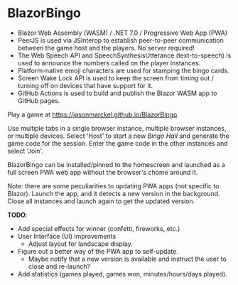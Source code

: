 # BlazorBingo

* Blazor Web Assembly (WASM) / .NET 7.0 / Progressive Web App (PWA)
* PeerJS is used via JSInterop to establish peer-to-peer communication between the game host and the players.  No server required!
* The Web Speech API and SpeechSynthesisUtterance (text-to-speech) is used to announce the numbers called on the player instances.
* Platform-native emoji characters are used for stamping the bingo cards.
* Screen Wake Lock API is used to keep the screen from timing out / turning off on devices that have support for it.
* GitHub Actions is used to build and publish the Blazor WASM app to GitHub pages.

Play a game at https://jasonmarckel.github.io/BlazorBingo.

Use multiple tabs in a single browser instance, multiple browser instances, or multiple devices.  Select 'Host' to start a new *Bingo Hall* and generate the game code for the session.  Enter the game code in the other instances and select 'Join'.

BlazorBingo can be installed/pinned to the homescreen and launched as a full screen PWA web app without the browser's chome around it.

Note: there are some peculiarities to updating PWA apps (not specific to Blazor).  Launch the app, and it detects a new version in the background.  Close all instances and launch again to get the updated version.

**TODO**:
* Add special effects for winner (confetti, fireworks, etc.)
* User Interface (UI) improvements
  * Adjust layout for landscape display.
* Figure out a better way of the PWA app to self-update.
  * Maybe notify that a new version is available and instruct the user to close and re-launch?
* Add statistics (games played, games won, minutes/hours/days played).
